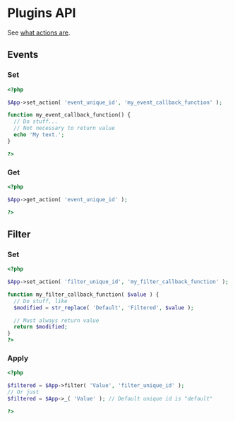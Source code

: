 # Plugins API
See [what actions are](developer/actions).

## Events

### Set
```php
<?php

$App->set_action( 'event_unique_id', 'my_event_callback_function' );

function my_event_callback_function() {
  // Do stuff...
  // Not necessary to return value
  echo 'My text.';
}

?>
```

### Get

```php
<?php

$App->get_action( 'event_unique_id' );

?>
```


## Filter

### Set

```php
<?php

$App->set_action( 'filter_unique_id', 'my_filter_callback_function' );

function my_filter_callback_function( $value ) {
  // Do stuff, like
  $modified = str_replace( 'Default', 'Filtered', $value );

  // Must always return value
  return $modified;
}
?>
```

### Apply

```php
<?php

$filtered = $App->filter( 'Value', 'filter_unique_id' );
// Or just
$filtered = $App->_( 'Value' ); // Default unique id is "default"

?>
```

















